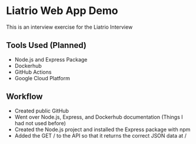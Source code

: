 # Liatrio Web App Demo

This is an interview exercise for the Liatrio Interview

## Tools Used (Planned)

* Node.js and Express Package
* Dockerhub
* GitHub Actions
* Google Cloud Platform

## Workflow

* Created public GitHub
* Went over Node.js, Express, and Dockerhub documentation (Things I had not used before)
* Created the Node.js project and installed the Express package with npm
* Added the GET / to the API so that it returns the correct JSON data at /
